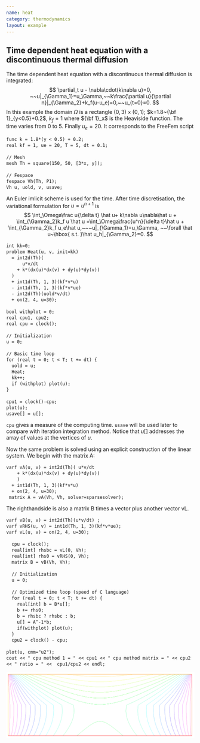 ```yaml
---
name: heat
category: thermodynamics
layout: example
---
```

## Time dependent heat equation  with a discontinuous thermal diffusion
The time dependent heat equation  with a discontinuous thermal diffusion is integrated:
$$
\partial_t u - \nabla\cdot(k\nabla u)=0, ~~u|_{\Gamma_1}=u_\Gamma,~~k\frac{\partial u}{\partial n}|_{\Gamma_2}+k_f(u-u_e)=0,~~u_{t=0}=0.
$$
In this example the domain $\Omega$ is a rectangle $(0,3)\times(0,1)$; $k=1.8~{\bf 1}_{y<0.5}+0.2$, $k_f=1$ where ${\bf 1}_x$ is the Heaviside function.  The time varies from 0 to 5. Finally $u_e=20$. It corresponds to the FreeFem script
~~~freefem
func k = 1.8*(y < 0.5) + 0.2;
real kf = 1, ue = 20, T = 5, dt = 0.1;

// Mesh
mesh Th = square(150, 50, [3*x, y]);

// Fespace
fespace Vh(Th, P1);
Vh u, uold, v, usave;
~~~
An Euler imlicit scheme is used for the time. After time discretisation, the variational formulation for $u=u^{n+1}$ is
$$
\int_\Omega\frac u{\delta t} \hat u+ k\nabla u\nabla\hat u + \int_{\Gamma_2}k_f u \hat u =\int_\Omega\frac{u^n}{\delta t}\hat u + \int_{\Gamma_2}k_f u_e\hat u,~~~u|_{\Gamma_1}=u_\Gamma,
~~\forall \hat u~\hbox{ s.t. }\hat u_h|_{\Gamma_2}=0.
$$
~~~freefem
int kk=0;
problem Heat(u, v, init=kk)
  = int2d(Th)(
      u*v/dt
    + k*(dx(u)*dx(v) + dy(u)*dy(v))
  )
  + int1d(Th, 1, 3)(kf*v*u)
  - int1d(Th, 1, 3)(kf*v*ue)
  - int2d(Th)(uold*v/dt)
  + on(2, 4, u=30);

bool withplot = 0;
real cpu1, cpu2;
real cpu = clock();

// Initialization
u = 0;

// Basic time loop
for (real t = 0; t < T; t += dt) {
  uold = u;
  Heat;
  kk++;
  if (withplot) plot(u);
}

cpu1 = clock()-cpu;
plot(u);
usave[] = u[];
~~~
$\texttt{cpu}$ gives a measure of the computing time. $\texttt{usave}$ will be used later to compare with iteration integration method.  Notice that $u[]$ addresses the array of values at the vertices of $u$.

Now the same problem is solved using an explicit construction of the linear system.  We begin with the matrix A:
~~~freefem
varf vA(u, v) = int2d(Th)( u*v/dt
    + k*(dx(u)*dx(v) + dy(u)*dy(v))
    )
  + int1d(Th, 1, 3)(kf*v*u)
  + on(2, 4, u=30);
 matrix A = vA(Vh, Vh, solver=sparsesolver);
~~~
The righthandside is also a matrix B times a vector plus another vector vL.
~~~freefem
varf vB(u, v) = int2d(Th)(u*v/dt) ;
varf vRHS(u, v) = int1d(Th, 1, 3)(kf*v*ue);
varf vL(u, v) = on(2, 4, u=30);

  cpu = clock();
  real[int] rhsbc = vL(0, Vh);
  real[int] rhs0 = vRHS(0, Vh);
  matrix B = vB(Vh, Vh);

  // Initialization
  u = 0;

  // Optimized time loop (speed of C language)
  for (real t = 0; t < T; t += dt) {
    real[int] b = B*u[];
    b += rhs0;
    b = rhsbc ? rhsbc : b;
    u[] = A^-1*b;
    if(withplot) plot(u);
  }
  cpu2 = clock() - cpu;

plot(u, cmm="u2");
cout << " cpu method 1 = " << cpu1 << " cpu method matrix = " << cpu2 << " ratio = " <<  cpu1/cpu2 << endl;
~~~
![](https://raw.githubusercontent.com/phtournier/ffmdtest/refs/heads/main/md/figures/Heat/solution.png)
